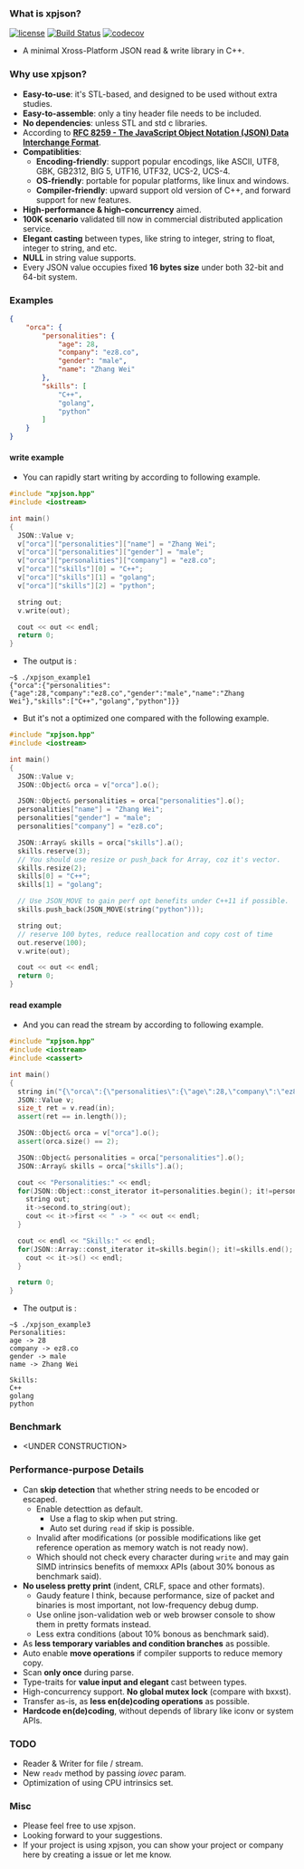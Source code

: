 
### What is xpjson?

[![license](https://img.shields.io/badge/license-MIT-brightgreen.svg?style=flat)](https://github.com/ez8-co/xpjson/blob/master/LICENSE)
[![Build Status](https://travis-ci.org/ez8-co/xpjson.svg?branch=master)](https://travis-ci.org/ez8-co/xpjson)
[![codecov](https://codecov.io/gh/ez8-co/xpjson/branch/master/graph/badge.svg)](https://codecov.io/gh/ez8-co/xpjson)

- A minimal Xross-Platform JSON read & write library in C++.

### Why use xpjson?

- **Easy-to-use**: it's STL-based, and designed to be used without extra studies.
- **Easy-to-assemble**: only a tiny header file needs to be included.
- **No dependencies**: unless STL and std c libraries.
- According to [**RFC 8259 - The JavaScript Object Notation (JSON) Data Interchange Format**](https://tools.ietf.org/html/rfc8259).
- **Compatiblities**: 
  - **Encoding-friendly**: support popular encodings, like ASCII, UTF8, GBK, GB2312, BIG 5, UTF16, UTF32, UCS-2, UCS-4.
  - **OS-friendly**: portable for popular platforms, like linux and windows.
  - **Compiler-friendly**: upward support old version of C++, and forward support for new features.
- **High-performance & high-concurrency** aimed.
- **100K scenario** validated till now in commercial distributed application service.
- **Elegant casting** between types, like string to integer, string to float, integer to string, and etc.
- **NULL** in string value supports.
- Every JSON value occupies fixed **16 bytes size** under both 32-bit and 64-bit system.

### Examples

``` json
{
    "orca": {
        "personalities": {
            "age": 28,
            "company": "ez8.co",
            "gender": "male",
            "name": "Zhang Wei"
        },
        "skills": [
            "C++",
            "golang",
            "python"
        ]
    }
}
```

#### write example

- You can rapidly start writing by according to following example.

``` cpp
#include "xpjson.hpp"
#include <iostream>

int main()
{
  JSON::Value v;
  v["orca"]["personalities"]["name"] = "Zhang Wei";
  v["orca"]["personalities"]["gender"] = "male";
  v["orca"]["personalities"]["company"] = "ez8.co";
  v["orca"]["skills"][0] = "C++";
  v["orca"]["skills"][1] = "golang";
  v["orca"]["skills"][2] = "python";

  string out;
  v.write(out);

  cout << out << endl;
  return 0;
}
```

- The output is :

```
~$ ./xpjson_example1
{"orca":{"personalities":{"age":28,"company":"ez8.co","gender":"male","name":"Zhang Wei"},"skills":["C++","golang","python"]}}
```

- But it's not a optimized one compared with the following example. 

``` cpp
#include "xpjson.hpp"
#include <iostream>

int main()
{
  JSON::Value v;
  JSON::Object& orca = v["orca"].o();

  JSON::Object& personalities = orca["personalities"].o();
  personalities["name"] = "Zhang Wei";
  personalities["gender"] = "male";
  personalities["company"] = "ez8.co";

  JSON::Array& skills = orca["skills"].a();
  skills.reserve(3);
  // You should use resize or push_back for Array, coz it's vector.
  skills.resize(2);
  skills[0] = "C++";
  skills[1] = "golang";

  // Use JSON_MOVE to gain perf opt benefits under C++11 if possible.
  skills.push_back(JSON_MOVE(string("python")));

  string out;
  // reserve 100 bytes, reduce reallocation and copy cost of time
  out.reserve(100);
  v.write(out);

  cout << out << endl;
  return 0;
}
```

#### read example

- And you can read the stream by according to following example.

``` cpp
#include "xpjson.hpp"
#include <iostream>
#include <cassert>

int main()
{
  string in("{\"orca\":{\"personalities\":{\"age\":28,\"company\":\"ez8.co\",\"gender\":\"male\",\"name\":\"Zhang Wei\"},\"skills\":[\"C++\",\"golang\",\"python\"]}}");
  JSON::Value v;
  size_t ret = v.read(in);
  assert(ret == in.length());

  JSON::Object& orca = v["orca"].o();
  assert(orca.size() == 2);

  JSON::Object& personalities = orca["personalities"].o();
  JSON::Array& skills = orca["skills"].a();

  cout << "Personalities:" << endl;
  for(JSON::Object::const_iterator it=personalities.begin(); it!=personalities.end(); ++it) {
    string out;
    it->second.to_string(out);
    cout << it->first << " -> " << out << endl;
  }

  cout << endl << "Skills:" << endl;
  for(JSON::Array::const_iterator it=skills.begin(); it!=skills.end(); ++it) {
    cout << it->s() << endl;
  }

  return 0;
}
```

- The output is :

```
~$ ./xpjson_example3
Personalities:
age -> 28
company -> ez8.co
gender -> male
name -> Zhang Wei

Skills:
C++
golang
python
```

### Benchmark

- \<UNDER CONSTRUCTION\>

### Performance-purpose Details

- Can **skip detection** that whether string needs to be encoded or escaped.
  - Enable detecttion as default.
    - Use a flag to skip when put string.
    - Auto set during `read` if skip is possible.
  - Invalid after modifications (or possible modifications like get reference operation as memory watch is not ready now).
  - Which should not check every character during `write` and may gain SIMD intrinsics benefits of memxxx APIs (about 30% bonous as benchmark said).
- **No useless pretty print** (indent, CRLF, space and other formats).
  - Gaudy feature I think, because performance, size of packet and binaries is most important, not low-frequency debug dump.
  - Use online json-validation web or web browser console to show them in pretty formats instead.
  - Less extra conditions (about 10% bonous as benchmark said).
- As **less temporary variables and condition branches** as possible.
- Auto enable **move operations** if compiler supports to reduce memory copy.
- Scan **only once** during parse.
- Type-traits for **value input and elegant** cast between types.
- High-concurrency support. **No global mutex lock** (compare with bxxst).
- Transfer as-is, as **less en(de)coding operations** as possible.
- **Hardcode en(de)coding**, without depends of library like iconv or system APIs.

### TODO

- Reader & Writer for file / stream.
- New `readv` method by passing *iovec* param.
- Optimization of using CPU intrinsics set.

### Misc

- Please feel free to use xpjson.
- Looking forward to your suggestions.
- If your project is using xpjson, you can show your project or company here by creating a issue or let me know.
